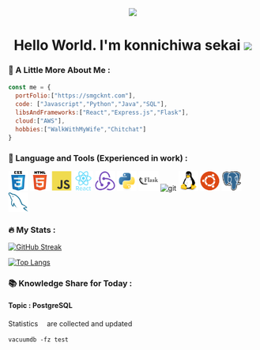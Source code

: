 <div id="header" align="center">
  <img src="https://media.giphy.com/media/M9gbBd9nbDrOTu1Mqx/giphy.gif" width="100"/>
  <h1>
    Hello World. I'm konnichiwa sekai
    <img src="https://media.giphy.com/media/hvRJCLFzcasrR4ia7z/giphy.gif" width="30px"/>
  </h1>
</div>

###  👋 A Little More About Me :

```javascript:introduction.js
const me = {
  portFolio:["https://smgcknt.com"],
  code: ["Javascript","Python","Java","SQL"],
  libsAndFrameworks:["React","Express.js","Flask"],
  cloud:["AWS"],
  hobbies:["WalkWithMyWife","Chitchat"]
}
```

### :hammer: Language and Tools (Experienced in work) :
<div>
<img src="https://raw.githubusercontent.com/devicons/devicon/master/icons/css3/css3-original-wordmark.svg" alt="css3" width="40" height="40"/>
<img src="https://raw.githubusercontent.com/devicons/devicon/master/icons/html5/html5-original-wordmark.svg" alt="html5" width="40" height="40"/>
<img src="https://raw.githubusercontent.com/devicons/devicon/master/icons/javascript/javascript-original.svg" alt="javascript" width="40" height="40"/>
<img src="https://raw.githubusercontent.com/devicons/devicon/master/icons/react/react-original-wordmark.svg" alt="react" width="40" height="40"/>
<img src="https://raw.githubusercontent.com/devicons/devicon/master/icons/redux/redux-original.svg" alt="redux" width="40" height="40"/>
<img src="https://raw.githubusercontent.com/devicons/devicon/master/icons/python/python-original.svg" alt="python" width="40" height="40"/>
<img src="https://raw.githubusercontent.com/devicons/devicon/master/icons/flask/flask-original-wordmark.svg" alt="flask" width="40" height="40"/>
<img src="https://www.vectorlogo.zone/logos/git-scm/git-scm-icon.svg" alt="git" width="40" height="40"/>
<img src="https://raw.githubusercontent.com/devicons/devicon/master/icons/linux/linux-original.svg" alt="linux" width="40" height="40"/>
<img src="https://raw.githubusercontent.com/devicons/devicon/master/icons/ubuntu/ubuntu-plain.svg" alt="ubuntu" width="40" height="40"/>
<img src="https://raw.githubusercontent.com/devicons/devicon/master/icons/postgresql/postgresql-original.svg" alt="postgresql" width="40" height="40"/>
<img src="https://raw.githubusercontent.com/devicons/devicon/master/icons/mysql/mysql-original.svg" alt="mysql" width="40" height="40"/>
</div>

### :fire: My Stats :
[![GitHub Streak](http://github-readme-streak-stats.herokuapp.com?user=smgcknt-tech&theme=dark&background=000000)](https://git.io/streak-stats)  

[![Top Langs](https://github-readme-stats.vercel.app/api/top-langs/?username=smgcknt-tech&layout=compact&theme=vision-friendly-dark)](https://github.com/anuraghazra/github-readme-stats)


### :books: Knowledge Share for Today :

#### Topic : PostgreSQL
Statistics　 are collected and updated
```
vacuumdb -fz test
```
